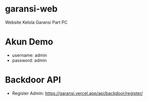 # garansi-web
Website Kelola Garansi Part PC

# Akun Demo
* username: admin
* password: admin

# Backdoor API
* Register Admin: https://garansi.vercel.app/api/backdoor/register/
